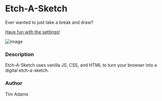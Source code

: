 # Etch-A-Sketch

Ever wanted to just take a break and draw?

[Have fun with the settings!](https://timothydadams.github.io/etch-a-sketch/)

![image](https://user-images.githubusercontent.com/2312703/84582571-7eb01e80-ada2-11ea-8b37-35c2d815c617.png)

### Description

Etch-A-Sketch uses vanilla JS, CSS, and HTML to turn your browser into a digital etch-a-sketch.


### Author

Tim Adams
